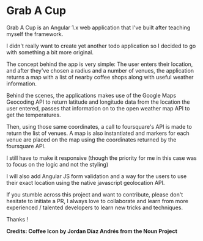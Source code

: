 # Grab A Cup

Grab A Cup is an Angular 1.x web application that I've built after teaching myself the framework.

I didn't really want to create yet another todo application so I decided to go with something a bit more original.

The concept behind the app is very simple: The user enters their location, and after they've chosen a radius and a number of venues, the application returns a map with a list of nearby coffee shops along with useful weather information.

Behind the scenes, the applications makes use of the Google Maps Geocoding API to return latitude and longitude data from the location the user entered, passes that information on to the open weather map API to get the temperatures.

Then, using those same coordinates, a call to foursquare's API is made to return the list of venues. A map is also instantiated and markers for each venue are placed on the map using the coordinates returned by the foursquare API.

I still have to make it responsive (though the priority for me in this case was to focus on the logic and not the styling)

I will also add Angular JS form validation and a way for the users to use their exact location using the native javascript geolocation API.

If you stumble across this project and want to contribute, please don't hesitate to initiate a PR, I always love to collaborate and learn from more experienced / talented developers to learn new tricks and techniques.

Thanks !

__Credits: Coffee Icon by Jordan Díaz Andrés from the Noun Project__

